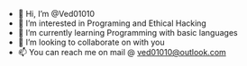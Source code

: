 - 👋 Hi, I’m @Ved01010
- 👀 I’m interested in Programing and Ethical Hacking
- 🌱 I’m currently learning Programming with basic languages
- 💞️ I’m looking to collaborate on with you
- 📫 You can reach me on mail @ ved01010@outlook.com

<!---
Ved010101/Ved010101 is a ✨ special ✨ repository because its `README.md` (this file) appears on your GitHub profile.
You can click the Preview link to take a look at your changes.
--->
